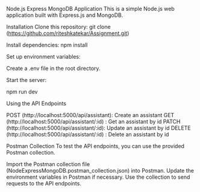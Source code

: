 Node.js Express MongoDB Application
This is a simple Node.js web application built with Express.js and MongoDB.

Installation
Clone this repository:
git clone (https://github.com/riteshkatekar/Assignment.git)

Install dependencies:
npm install

Set up environment variables:

Create a .env file in the root directory.

Start the server:

npm run dev 

Using the API
Endpoints

POST (http://localhost:5000/api/assistant): Create an assistant
GET (http://localhost:5000/api/assistant/:id) : Get an assistant  by id
PATCH (http://localhost:5000/api/assistant/:id): Update an assistant by id
DELETE (http://localhost:5000/api/assistant/:id) : Delete an assistant by id

Postman Collection
To test the API endpoints, you can use the provided Postman collection.

Import the Postman collection file (NodeExpressMongoDB.postman_collection.json) into Postman.
Update the environment variables in Postman if necessary.
Use the collection to send requests to the API endpoints.
